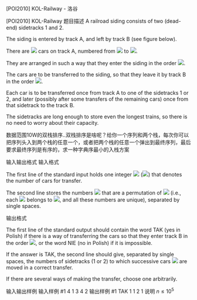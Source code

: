 



[POI2010] KOL-Railway - 洛谷














[POI2010] KOL-Railway
题目描述
A railroad siding consists of two (dead-end) sidetracks 1 and 2.

The siding is entered by track A, and left by track B (see figure below).

There are ![](http://main.edu.pl/images/OI17/kol-en-tex.1.png) cars on track A, numbered from ![](http://main.edu.pl/images/OI17/kol-en-tex.2.png) to ![](http://main.edu.pl/images/OI17/kol-en-tex.3.png).

They are arranged in such a way that they enter the siding in the order    ![](http://main.edu.pl/images/OI17/kol-en-tex.4.png).

The cars are to be transferred to the siding, so that they leave it by track B    in the order ![](http://main.edu.pl/images/OI17/kol-en-tex.5.png).

Each car is to be transferred once from track A to one of the sidetracks 1 or 2,    and later (possibly after some transfers of the remaining cars) once from that    sidetrack to the track B.

The sidetracks are long enough to store even the longest trains, so there is    no need to worry about their capacity.

数据范围10W的双栈排序..双栈排序是啥呢？给你一个序列和两个栈，每次你可以把序列头入到两个栈的任意一个，或者把两个栈的任意一个弹出到最终序列，最后要求最终序列是有序的，求一种字典序最小的入栈方案

输入输出格式
输入格式

The first line of the standard input holds one integer ![](http://main.edu.pl/images/OI17/kol-en-tex.6.png) (![](http://main.edu.pl/images/OI17/kol-en-tex.7.png))      that denotes the number of cars for transfer.

The second line stores the numbers ![](http://main.edu.pl/images/OI17/kol-en-tex.8.png) that are a permutation of ![](http://main.edu.pl/images/OI17/kol-en-tex.9.png)      (i.e., each ![](http://main.edu.pl/images/OI17/kol-en-tex.10.png) belongs to ![](http://main.edu.pl/images/OI17/kol-en-tex.11.png), and all these numbers are unique),      separated by single spaces.

输出格式

The first line of the standard output should contain the word TAK      (yes in Polish) if there is a way of transferring the cars so that they      enter track B in the order ![](http://main.edu.pl/images/OI17/kol-en-tex.12.png), or the word NIE      (no in Polish) if it is impossible.

If the answer is TAK, the second line should give, separated by      single spaces, the numbers of sidetracks (1 or 2) to which successive cars      ![](http://main.edu.pl/images/OI17/kol-en-tex.13.png) are moved in a correct transfer.

If there are several ways of making the transfer, choose one arbitrarily.

输入输出样例
输入样例 #1
4
1 3 4 2
输出样例 #1
TAK
1 1 2 1
说明
$n \le 10^5$







